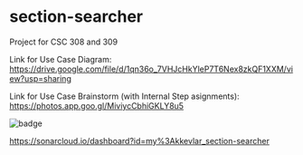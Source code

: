 # section-searcher
Project for CSC 308 and 309

Link for Use Case Diagram:
https://drive.google.com/file/d/1qn36o_7VHJcHkYleP7T6Nex8zkQF1XXM/view?usp=sharing

Link for Use Case Brainstorm (with Internal Step asignments):
https://photos.app.goo.gl/MiviycCbhiGKLY8u5

![badge](https://travis-ci.org/kkevlar/section-searcher.svg?branch=master)


https://sonarcloud.io/dashboard?id=my%3Akkevlar_section-searcher

